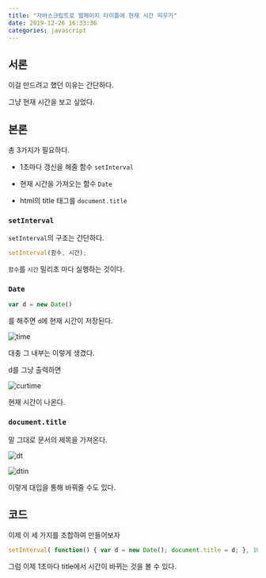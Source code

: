 ```yaml
---
title: "자바스크립트로 웹페이지 타이틀에 현재 시간 띄우기"
date: 2019-12-26 16:33:36
categories: javascript
---
```


## 서론

이걸 만드려고 했던 이유는 간단하다.

그냥 현재 시간을 보고 싶었다.

## 본론

총 3가지가 필요하다.

* 1초마다 갱신을 해줄 함수 ``setInterval``

* 현재 시간을 가져오는 함수 ``Date``

* html의 title 태그를 ``document.title``

### ``setInterval``

``setInterval``의 구조는 간단하다.

```js
setInterval(함수, 시간);
```

``함수``를 ``시간`` 밀리초 마다 실행하는 것이다.

### ``Date``

```js
var d = new Date()
```

를 해주면 ``d``에 현재 시간이 저장된다.

![time](https://user-images.githubusercontent.com/26007107/71464818-1a060500-27fe-11ea-8065-7441878315d5.PNG)

대충 그 내부는 이렇게 생겼다.

d를 그냥 출력하면

![curtime](https://user-images.githubusercontent.com/26007107/71464845-343fe300-27fe-11ea-9772-932929338c5e.PNG)

현재 시간이 나온다.

### ``document.title``

말 그대로 문서의 제목을 가져온다.

![dt](https://user-images.githubusercontent.com/26007107/71464883-55083880-27fe-11ea-9244-8f71c14980fe.PNG)

![dtin](https://user-images.githubusercontent.com/26007107/71464922-7406ca80-27fe-11ea-86b9-e982245e0882.PNG)

이렇게 대입을 통해 바꿔줄 수도 있다.

## 코드

이제 이 세 가지를 조합하여 만들어보자

```js
setInterval( function() { var d = new Date(); document.title = d; }, 1000);
```

그럼 이제 1초마다 title에서 시간이 바뀌는 것을 볼 수 있다.

<script>
setInterval( function() { var d = new Date(); document.title = d; }, 1000);
</script>
